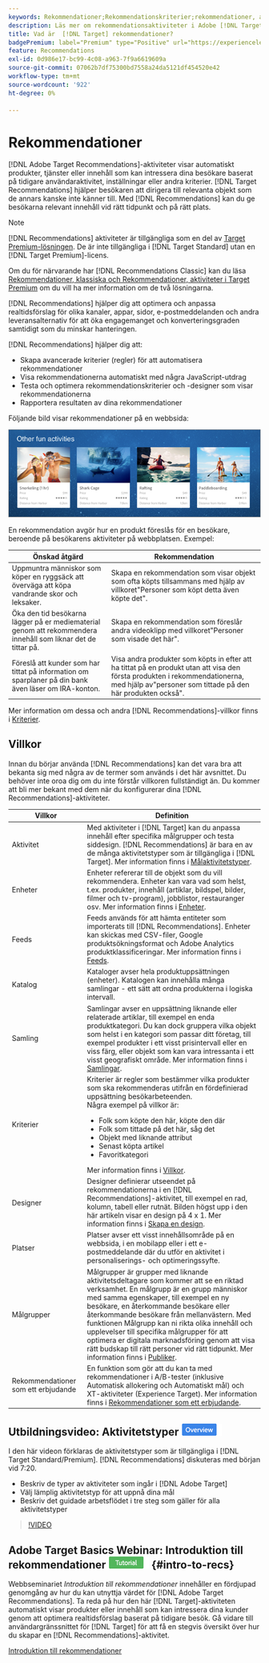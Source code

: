 ```yaml
---
keywords: Rekommendationer;Rekommendationskriterier;rekommendationer, algoritmer;rekommendationer, aktivitet;kriterier;rekommendationer målinriktning;recs
description: Läs mer om rekommendationsaktiviteter i Adobe [!DNL Target] som automatiskt visar innehåll som kan intressera dina kunder baserat på tidigare användaraktivitet eller andra algoritmer.
title: Vad är  [!DNL Target] rekommendationer?
badgePremium: label="Premium" type="Positive" url="https://experienceleague.adobe.com/docs/target/using/introduction/intro.html?lang=sv-SE#premium newtab=true" tooltip="Se vad som ingår i Target Premium."
feature: Recommendations
exl-id: 0d986e17-bc99-4c08-a963-7f9a6619609a
source-git-commit: 07062b7df75300bd7558a24da5121df454520e42
workflow-type: tm+mt
source-wordcount: '922'
ht-degree: 0%

---
```


# Rekommendationer

[!DNL Adobe Target Recommendations]-aktiviteter visar automatiskt produkter, tjänster eller innehåll som kan intressera dina besökare baserat på tidigare användaraktivitet, inställningar eller andra kriterier. [!DNL Target Recommendations] hjälper besökaren att dirigera till relevanta objekt som de annars kanske inte känner till. Med [!DNL Recommendations] kan du ge besökarna relevant innehåll vid rätt tidpunkt och på rätt plats.

>[!NOTE]
>
>[!DNL Recommendations] aktiviteter är tillgängliga som en del av [Target Premium-lösningen](/help/main/c-intro/intro.md#premium). De är inte tillgängliga i [!DNL Target Standard] utan en [!DNL Target Premium]-licens.
>
>Om du för närvarande har [!DNL Recommendations Classic] kan du läsa [Rekommendationer, klassiska och Rekommendationer, aktiviteter i Target Premium](/help/main/c-recommendations/c-recommendations-faq/recommendations-classic-versus-recommendations-activities-target-premium.md#concept_A80223EF66634EA380580C2823A581C5) om du vill ha mer information om de två lösningarna.

[!DNL Recommendations] hjälper dig att optimera och anpassa realtidsförslag för olika kanaler, appar, sidor, e-postmeddelanden och andra leveransalternativ för att öka engagemanget och konverteringsgraden samtidigt som du minskar hanteringen.

[!DNL Recommendations] hjälper dig att:

* Skapa avancerade kriterier (regler) för att automatisera rekommendationer
* Visa rekommendationerna automatiskt med några JavaScript-utdrag
* Testa och optimera rekommendationskriterier och -designer som visar rekommendationerna
* Rapportera resultaten av dina rekommendationer

Följande bild visar rekommendationer på en webbsida:

![velocity_example image](assets/velocity_example.png)

En rekommendation avgör hur en produkt föreslås för en besökare, beroende på besökarens aktiviteter på webbplatsen. Exempel:

| Önskad åtgärd | Rekommendation |
|--- |--- |
| Uppmuntra människor som köper en ryggsäck att överväga att köpa vandrande skor och leksaker. | Skapa en rekommendation som visar objekt som ofta köpts tillsammans med hjälp av villkoret&quot;Personer som köpt detta även köpte det&quot;. |
| Öka den tid besökarna lägger på er mediematerial genom att rekommendera innehåll som liknar det de tittar på. | Skapa en rekommendation som föreslår andra videoklipp med villkoret&quot;Personer som visade det här&quot;. |
| Föreslå att kunder som har tittat på information om sparplaner på din bank även läser om IRA-konton. | Visa andra produkter som köpts in efter att ha tittat på en produkt utan att visa den första produkten i rekommendationerna, med hjälp av&quot;personer som tittade på den här produkten också&quot;. |

Mer information om dessa och andra [!DNL Recommendations]-villkor finns i [Kriterier](/help/main/c-recommendations/c-algorithms/algorithms.md).

## Villkor

Innan du börjar använda [!DNL Recommendations] kan det vara bra att bekanta sig med några av de termer som används i det här avsnittet. Du behöver inte oroa dig om du inte förstår villkoren fullständigt än. Du kommer att bli mer bekant med dem när du konfigurerar dina [!DNL Recommendations]-aktiviteter.

| Villkor | Definition |
| --- | --- |
| Aktivitet | Med aktiviteter i [!DNL Target] kan du anpassa innehåll efter specifika målgrupper och testa siddesign. [!DNL Recommendations] är bara en av de många aktivitetstyper som är tillgängliga i [!DNL Target]. Mer information finns i [Målaktivitetstyper](/help/main/c-activities/target-activities-guide.md). |
| Enheter | Enheter refererar till de objekt som du vill rekommendera. Enheter kan vara vad som helst, t.ex. produkter, innehåll (artiklar, bildspel, bilder, filmer och tv-program), jobblistor, restauranger osv. Mer information finns i [Enheter](/help/main/c-recommendations/c-products/products.md). |
| Feeds | Feeds används för att hämta entiteter som importerats till [!DNL Recommendations]. Enheter kan skickas med CSV-filer, Google produktsökningsformat och Adobe Analytics produktklassificeringar. Mer information finns i [Feeds](/help/main/c-recommendations/c-products/feeds.md). |
| Katalog | Kataloger avser hela produktuppsättningen (enheter). Katalogen kan innehålla många samlingar - ett sätt att ordna produkterna i logiska intervall. |
| Samling | Samlingar avser en uppsättning liknande eller relaterade artiklar, till exempel en enda produktkategori. Du kan dock gruppera vilka objekt som helst i en kategori som passar ditt företag, till exempel produkter i ett visst prisintervall eller en viss färg, eller objekt som kan vara intressanta i ett visst geografiskt område. Mer information finns i [Samlingar](/help/main/c-recommendations/c-products/collections.md). |
| Kriterier | Kriterier är regler som bestämmer vilka produkter som ska rekommenderas utifrån en fördefinierad uppsättning besökarbeteenden.<br>Några exempel på villkor är: <ul><li>Folk som köpte den här, köpte den där</li><li>Folk som tittade på det här, såg det</li><li>Objekt med liknande attribut</li><li>Senast köpta artikel</li><li>Favoritkategori</li></ul>  Mer information finns i [Villkor](/help/main/c-recommendations/c-algorithms/algorithms.md). |
| Designer | Designer definierar utseendet på rekommendationerna i en [!DNL Recommendations]-aktivitet, till exempel en rad, kolumn, tabell eller rutnät. Bilden högst upp i den här artikeln visar en design på 4 x 1. Mer information finns i [Skapa en design](/help/main/c-recommendations/c-design-overview/create-design.md). |
| Platser | Platser avser ett visst innehållsområde på en webbsida, i en mobilapp eller i ett e-postmeddelande där du utför en aktivitet i personaliserings- och optimeringssyfte. |
| Målgrupper | Målgrupper är grupper med liknande aktivitetsdeltagare som kommer att se en riktad verksamhet. En målgrupp är en grupp människor med samma egenskaper, till exempel en ny besökare, en återkommande besökare eller återkommande besökare från mellanvästern. Med funktionen Målgrupp kan ni rikta olika innehåll och upplevelser till specifika målgrupper för att optimera er digitala marknadsföring genom att visa rätt budskap till rätt personer vid rätt tidpunkt. Mer information finns i [Publiker](/help/main/c-target/target.md). |
| Rekommendationer som ett erbjudande | En funktion som gör att du kan ta med rekommendationer i A/B-tester (inklusive Automatisk allokering och Automatiskt mål) och XT-aktiviteter (Experience Target). Mer information finns i [Rekommendationer som ett erbjudande](/help/main/c-recommendations/recommendations-as-an-offer.md). |

## Utbildningsvideo: Aktivitetstyper ![Översikt ](/help/main/assets/overview.png)

I den här videon förklaras de aktivitetstyper som är tillgängliga i [!DNL Target Standard/Premium]. [!DNL Recommendations] diskuteras med början vid 7:20.

* Beskriv de typer av aktiviteter som ingår i [!DNL Adobe Target]
* Välj lämplig aktivitetstyp för att uppnå dina mål
* Beskriv det guidade arbetsflödet i tre steg som gäller för alla aktivitetstyper

>[!VIDEO](https://video.tv.adobe.com/v/17386)

## Adobe Target Basics Webinar: Introduktion till rekommendationer ![Tutorial badge](/help/main/assets/tutorial.png) {#intro-to-recs}

Webbseminariet *Introduktion till rekommendationer* innehåller en fördjupad genomgång av hur du kan utnyttja värdet för [!DNL Adobe Target Recommendations]. Ta reda på hur den här [!DNL Target]-aktiviteten automatiskt visar produkter eller innehåll som kan intressera dina kunder genom att optimera realtidsförslag baserat på tidigare besök. Gå vidare till användargränssnittet för [!DNL Target] för att få en stegvis översikt över hur du skapar en [!DNL Recommendations]-aktivitet.

[Introduktion till rekommendationer](https://adobecustomersuccess.adobeconnect.com/p8gt31drhs3e/?OWASP_CSRFTOKEN=4bd6cac5d0806167ee0a5449ba93d6300548d09c922bcb751c38973897a5703a)
